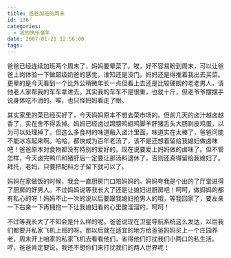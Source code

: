 ```yaml
---
title: 爸爸加班的周末
id: 136
categories:
  - 我的快乐童年
date: 2007-01-21 12:56:00
tags:
---
```


<div class="item-label"><span class="itemOpr" id="itemId_30611722"/></div>
<div class="item-body">
<div class="item-content">

爸爸已经连续加班两个周末了，妈妈要晕菜了。唉，好不容易盼到周末，可以让爸爸上岗体验一下做超级奶爸的感觉，谁知还是没门。妈妈还是得推着我出去买菜。更晕的是今天看到一个比外公稍微年长一点但看上去还是比较硬朗的老老男人，请他老人家帮我的车车拿进去。其实我的车车不是很重，也就十斤，但老爷爷摆摆手说身体吃不消的。唉，也只怪妈妈看走了眼。

其实家里的菜已经买好了，今天妈妈原本不想去菜市场的。但前几天的卤汁越卤越香了，实在舍不得丢掉。妈妈已经卤过蹄膀鸡翅鸡脚羊肝猪舌头大肠剥皮鸡蛋，以为可以处理掉了。但这么多食材的味道融入卤汁里面，味道实在太棒了，爸爸问能不能冰冻起来啊。哈哈，都快成为百年老汤了，该不是还想着留给我媳妇做卤味吧！爸爸原本对食物都没有特别的爱好的，现在说要爱上妈妈做的卤味了。但不管怎样，今天卤完鸭爪和猪肝后一定要让那汤料退休了，否则还真得留给我媳妇了。拜托，老妈，只要把配料方子留下就可以了。

妈妈在家做饭的时候，我会一直厨房门口陪妈妈的。妈妈夸我是个出的了厅堂进得了厨房的好男人。不过妈妈说等我长大了还是让媳妇进厨房吧！呵呵，做妈妈的都有私心的呀！妈妈不止一次的说以后要跟我媳妇抢男人的哦，等我回家了，要左亲一下右亲一下再拥抱一下让我媳妇看的心里酸溜溜的，呵呵！

不过等我长大了不知会是什么样的呢。爸爸说现在卫星导航系统这么发达，以后我们都要开私家飞机上班的呀。那以后就在适宜的地方给爸爸妈妈买上一个庄园养老，周末开上咱家的私家飞机去看看他们，省得他们打扰我们小两口的私生活。哼，爸爸肯定要说，我还不想你们来打扰我们的两人世界呢！

</div>
</div>